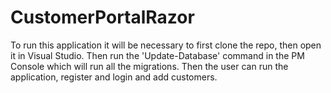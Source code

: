 # CustomerPortalRazor
To run this application it will be necessary to first clone the repo, then open it in Visual Studio. Then run the 'Update-Database' command in the PM Console which will run all the migrations. Then the user can run the application, register and login and add customers. 
